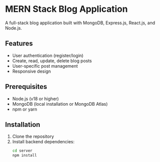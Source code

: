 # MERN Stack Blog Application

A full-stack blog application built with MongoDB, Express.js, React.js, and Node.js.

## Features

- User authentication (register/login)
- Create, read, update, delete blog posts
- User-specific post management
- Responsive design

## Prerequisites

- Node.js (v18 or higher)
- MongoDB (local installation or MongoDB Atlas)
- npm or yarn

## Installation

1. Clone the repository
2. Install backend dependencies:
   ```bash
   cd server
   npm install